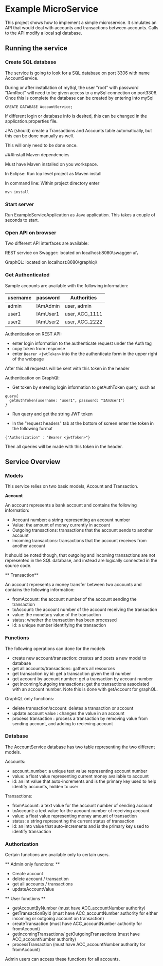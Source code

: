 # Example MicroService 

This project shows how to implement a simple microservice. It simulates an API that would 
deal with accounts and transactions between accounts. Calls to the API modify a local sql database.  

## Running the service 

### Create SQL database 
The service is going to look for a SQL database on port 3306 with name 
AccountService. 

During or after installation of mySql, the user "root" with password "IAmRoot" will 
need to be given access to a mySql connection on port3306.  Once this is complete the database can be created by entering into mySql

```
CREATE DATABASE AccountService; 
```
 
If different login or database info is desired, this can be changed 
in the application.properties file.

JPA (should) create a Transactions and Accounts table automatically, but this can be done manually as well.  

This will only need to be done once. 

###Install Maven dependencies 

Must have Maven installed on you workspace. 

In Eclipse: Run top level project as Maven install 

In command line: Within project directory enter

 ```
 mvn install
 ```
 
### Start server 

Run ExampleServiceApplication as Java application. This takes a couple of seconds to start. 

### Open API on browser 

Two different API interfaces are available: 

REST service on Swagger: located on localhost:8080\swagger-ui\ 

GraphQL: located on localhost:8080\graphiql\  

### Get Authenticated 

Sample accounts are available with the following information: 

| username | password| Authorities|  
|----------|---------|------------|
|admin     | IAmAdmin| user, admin|
|user1     | IAmUser1| user, ACC_1111| 
|user2     | IAmUser2| user, ACC_2222| 


Authentication on REST API: 

* enter login information to the authenticate request under the Auth tag
* copy token from response 
* enter `Bearer <jwtToken>` into the the authenticate form in the upper right of the webpage 

After this all requests will be sent with this token in the header 

Authentication on GraphQl: 

* Get token by entering login information to getAuthToken query, such as 

```
query{
  getAuthToken(username: "user1", password: "IAmUser1")
}

```
* Run query and get the string JWT token  

* In the "request headers" tab at the bottom of screen enter the token in the following format 

```
{"Authorization" : "Bearer <jwtToken>"}
```

Then all queries will be made with this token in the header. 

## Service Overview 

### Models

This service relies on two basic models, Account and Transaction. 

 
**Account**
 
An account represents a bank account and contains the following information: 

* Account number: a string representing an account number 
* Value: the amount of money currently in account 
* Outgoing transactions: transactions that the account sends to another account   
* Incoming transactions: transactions that the account receives from another account 
 
 It should be noted though, that outgoing and incoming transactions are not represented in the SQL database, 
 and instead are logically connected in the source code. 
 
** Transaction**
 
An account represents a money transfer between two accounts and contains the following information: 
 
* fromAccount: the account number of the account sending the transaction 
* toAccount: the account number of the account receiving the transaction 
* value: the monetary value of the transaction 
* status: whether the transaction has been processed 
* id: a unique number identifying the transaction 
 
 
### Functions 
 
The following operations can done for the models 
 
* create new account/transaction: creates and posts a new model to database 
* get all accounts/transactions: gathers all resources 
* get transaction by id: get a transaction given the id number 
* get account by account number: get a transaction by account number 
* get incoming/outgoing transactions: get the transactions associated with an account number. Note this is done with getAccount for graphQL. 

GraphQL only functions: 
* delete transaction/account: deletes a transaction or account
* update account value : changes the value in an account 
* process transaction : process a transaction by removing value from sending account, and adding to recieving account 

 
### Database 

The AccountService database has two table representing the two different models.

Accounts: 
* account_number: a unique text value representing account number 
* value: a float value representing current money available to account 
* id: an int value that auto-increments and is the primary key used to help identify accounts, hidden to user 

Transactions: 

* fromAccount: a text value for the account number of sending account 
* toAccount: a text value for the account number of receiving account 
* value: a float value representing money amount of transaction 
* status: a string representing the current status of transaction 
* id: an into value that  auto-increments and is the primary key used to identify transaction 
 
 ### Authorization 
 Certain functions are available only to certain users. 
 
 ** Admin only functions: ** 
 * Create account 
 * delete account / transaction 
 * get all accounts / transactions 
 * updateAccountValue 
 
 ** User functions ** 
 * getAccountByNumber (must have ACC_accountNumber authority) 
 * getTransactionById (must have ACC_accountNumber authority for either incoming or outgoing account on transaction) 
 * createTransaction (must have ACC_accountNumber authority for fromAccount) 
 * getIncomingTransactions/ getOutgoingTransactions (must have ACC_accountNumber authority) 
 * processTransaction (must have ACC_accountNumber authority for fromAccount) 
 
 Admin users can access these functions for all accounts. 
